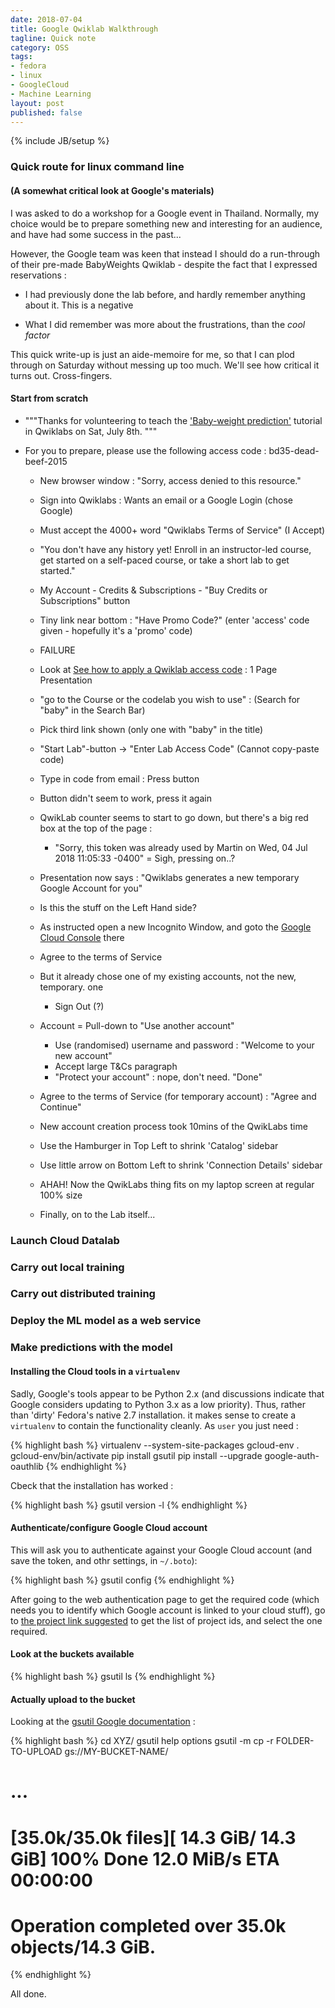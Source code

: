 ```yaml
---
date: 2018-07-04
title: Google Qwiklab Walkthrough
tagline: Quick note
category: OSS
tags:
- fedora
- linux
- GoogleCloud
- Machine Learning
layout: post
published: false
---
```

{% include JB/setup %}

### Quick route for linux command line 

#### (A somewhat critical look at Google's materials)

I was asked to do a workshop for a Google event in Thailand.  Normally,
my choice would be to prepare something new and interesting for an audience,
and have had some success in the past...

However, the Google team was keen that instead I should do a run-through
of their pre-made BabyWeights Qwiklab - despite the fact that I expressed 
reservations :

*  I had previously done the lab before, and hardly remember anything about it.  This is a negative

*  What I did remember was more about the frustrations, than the *cool factor*

This quick write-up is just an aide-memoire for me, so that I can plod through
on Saturday without messing up too much.  We'll see how critical it turns out.  Cross-fingers.

#### Start from scratch


*  """Thanks for volunteering to teach the ['Baby-weight prediction'](https://google.piqwiklabs.com/focuses/607) tutorial in Qwiklabs on Sat, July 8th. """

*  For you to prepare, please use the following access code : bd35-dead-beef-2015

   * New browser window : "Sorry, access denied to this resource."
   * Sign into Qwiklabs : Wants an email or a Google Login  (chose Google)
   * Must accept the 4000+ word "Qwiklabs Terms of Service" (I Accept)
   
   * "You don't have any history yet! Enroll in an instructor-led course, get started on a self-paced course, or take a short lab to get started."
   * My Account - Credits & Subscriptions - "Buy Credits or Subscriptions" button
   * Tiny link near bottom : "Have Promo Code?" (enter 'access' code given - hopefully it's a 'promo' code)
   * FAILURE

   * Look at [See how to apply a Qwiklab access code](https://docs.google.com/presentation/d/1pDE_LOj2-0HWWxWzLD_fY_TcF1DOQ0is49ocXYJFojQ/edit?usp=sharing) : 1 Page Presentation
   * "go to the Course or the codelab you wish to use" : (Search for "baby" in the Search Bar)
   * Pick third link shown (only one with "baby" in the title)
   * "Start Lab"-button -> "Enter Lab Access Code" (Cannot copy-paste code)
   * Type in code from email : Press button
   * Button didn't seem to work, press it again
   * QwikLab counter seems to start to go down, but there's a big red box at the top of the page :
     *  "Sorry, this token was already used by Martin on Wed, 04 Jul 2018 11:05:33 -0400" = Sigh, pressing on..?
  
   *  Presentation now says : "Qwiklabs generates a new temporary Google Account for you"
   *  Is this the stuff on the Left Hand side?
   *  As instructed open a new Incognito Window, and goto the [Google Cloud Console](http://console.cloud.google.com/) there
   *  Agree to the terms of Service
   *  But it already chose one of my existing accounts, not the new, temporary. one
      *  Sign Out (?)
   *  Account = Pull-down to "Use another account"
      *  Use (randomised) username and password : "Welcome to your new account"
      *  Accept large T&amp;Cs paragraph
      *  "Protect your account" : nope, don't need.  "Done"
   *  Agree to the terms of Service (for temporary account) : "Agree and Continue"
   *  New account creation process took 10mins of the QwikLabs time
   
   *  Use the Hamburger in Top Left to shrink 'Catalog' sidebar
   *  Use little arrow on Bottom Left to shrink 'Connection Details' sidebar
   *  AHAH!  Now the QwikLabs thing fits on my laptop screen at regular 100% size
   
   *  Finally, on to the Lab itself...
   

### Launch Cloud Datalab



### Carry out local training

### Carry out distributed training

### Deploy the ML model as a web service

### Make predictions with the model





#### Installing the Cloud tools in a ```virtualenv```

Sadly, Google's tools appear to be Python 2.x (and discussions indicate that Google considers
updating to Python 3.x as a low priority).  Thus, rather than 'dirty' Fedora's native 2.7 installation.
it makes sense to create a ```virtualenv``` to contain the functionality cleanly.  As ```user``` you just need :

{% highlight bash %}
virtualenv --system-site-packages gcloud-env
. gcloud-env/bin/activate
pip install gsutil
pip install --upgrade google-auth-oauthlib
{% endhighlight %}


Cbeck that the installation has worked :

{% highlight bash %}
gsutil version -l
{% endhighlight %}


#### Authenticate/configure Google Cloud account

This will ask you to authenticate against your Google Cloud account (and
save the token, and othr settings, in ```~/.boto```):

{% highlight bash %}
gsutil config
{% endhighlight %}

After going to the web authentication page to get the 
required code (which needs you to identify which Google account is linked to your
cloud stuff), go to [the project link suggested](https://cloud.google.com/console#/project)
to get the list of project ids, and select the one required.


#### Look at the buckets available

{% highlight bash %}
gsutil ls
{% endhighlight %}


#### Actually upload to the bucket

Looking at the [gsutil Google documentation](https://cloud.google.com/storage/docs/gsutil/commands/cp) :

{% highlight bash %}
cd XYZ/
gsutil help options
gsutil -m cp -r FOLDER-TO-UPLOAD gs://MY-BUCKET-NAME/
# ...
# [35.0k/35.0k files][ 14.3 GiB/ 14.3 GiB] 100% Done  12.0 MiB/s ETA 00:00:00
# Operation completed over 35.0k objects/14.3 GiB.    
{% endhighlight %}


All done.

